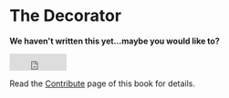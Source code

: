 # The Decorator

**We haven't written this yet...maybe you would like to?**
<iframe src="http://ghbtns.com/github-btn.html?user=nooku&repo=guides.nooku.org&type=fork&size=large"
    height="30"
    width="100"
    frameborder="0"
    scrolling="0"
    style="width:100px; height: 30px;"
    allowTransparency="true"></iframe>

Read the [Contribute](contribute.md) page of this book for details.